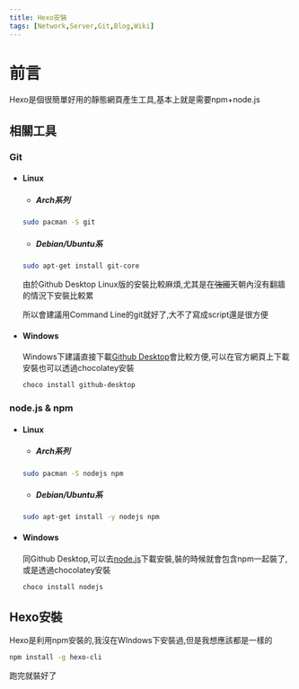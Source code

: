 ```yaml
---
title: Hexo安裝
tags: [Network,Server,Git,Blog,Wiki]
---
```


# 前言

Hexo是個很簡單好用的靜態網頁產生工具,基本上就是需要npm+node.js

<!--more-->

## 相關工具

### Git

+ #### Linux

  - ##### Arch系列

  ```bash
  sudo pacman -S git
  ```

  - ##### Debian/Ubuntu系

  ```bash
  sudo apt-get install git-core
  ```

  由於Github Desktop Linux版的安裝比較麻煩,尤其是在~~強國~~天朝內沒有翻牆的情況下安裝比較累

  所以會建議用Command Line的git就好了,大不了寫成script還是很方便

+ #### Windows

  Windows下建議直接下載[Github Desktop](https://desktop.github.com/)會比較方便,可以在官方網頁上下載安裝也可以透過chocolatey安裝

  ```bash
  choco install github-desktop
  ```

### node.js & npm

+ #### Linux

  - ##### Arch系列

  ```bash
  sudo pacman -S nodejs npm
  ```

  - ##### Debian/Ubuntu系

  ```bash
  sudo apt-get install -y nodejs npm 
  ```

+ #### Windows

  同Github Desktop,可以去[node.js](https://nodejs.org/en/)下載安裝,裝的時候就會包含npm一起裝了,或是透過chocolatey安裝

  ```bash
  choco install nodejs
  ```

## Hexo安裝

Hexo是利用npm安裝的,我沒在WIndows下安裝過,但是我想應該都是一樣的

```bash
npm install -g hexo-cli
```

跑完就裝好了